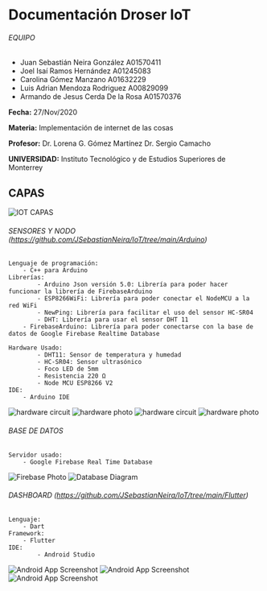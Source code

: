 # Documentación Droser IoT
###### EQUIPO
- Juan Sebastián Neira González		A01570411
- Joel Isaí Ramos Hernández		A01245083
- Carolina Gómez Manzano		A01632229
- Luis Adrian Mendoza Rodriguez		A00829099
- Armando de Jesus Cerda De la Rosa 	A01570376

 
**Fecha:** 27/Nov/2020
 
**Materia:** Implementación de internet de las cosas

**Profesor:**
Dr. Lorena G. Gómez Martínez
Dr. Sergio Camacho


**UNIVERSIDAD:**
Instituto Tecnológico y de Estudios Superiores de Monterrey



## CAPAS 
![IOT CAPAS](https://github.com/JSebastianNeira/IoT/blob/main/imagenes/Capas.jpg?raw=true "CAPAS IOT")

###### SENSORES Y NODO (https://github.com/JSebastianNeira/IoT/tree/main/Arduino)
	Lenguaje de programación:
   		- C++ para Arduino  
	Librerías:
    		- Arduino Json versión 5.0: Librería para poder hacer funcionar la librería de FirebaseArduino
    		- ESP8266WiFi: Librería para poder conectar el NodeMCU a la red WiFi
    		- NewPing: Librería para facilitar el uso del sensor HC-SR04
    		- DHT: Librería para usar el sensor DHT 11
		- FirebaseArduino: Librería para poder conectarse con la base de datos de Google Firebase Realtime Database
		
  	Hardware Usado:
    		- DHT11: Sensor de temperatura y humedad
    		- HC-SR04: Sensor ultrasónico
    		- Foco LED de 5mm
    		- Resistencia 220 Ω
    		- Node MCU ESP8266 V2
	IDE:
	  	- Arduino IDE
		
![hardware circuit](https://github.com/JSebastianNeira/IoT/blob/main/imagenes/Driagama%20Circuito%201.jpg?raw=true "Diagrama Circuito 1")
![hardware photo](https://github.com/JSebastianNeira/IoT/blob/main/imagenes/Node%20MCU.jpg?raw=true "Node Simulador de AC")
![hardware circuit](https://github.com/JSebastianNeira/IoT/blob/main/imagenes/Driagama%20Circuito%202.jpg?raw=true "Diagrama Circuito 2")
![hardware photo](https://github.com/JSebastianNeira/IoT/blob/main/imagenes/Hardware.jpg?raw=true "Node Sensores")


###### BASE DE DATOS
	Servidor usado:
		- Google Firebase Real Time Database
		
![Firebase Photo](https://github.com/JSebastianNeira/IoT/blob/main/imagenes/Estructura%20FireBase.jpg?raw=true "Firebase Photo")
![Database Diagram](https://github.com/JSebastianNeira/IoT/blob/main/imagenes/UML.jpg?raw=true "Database Diagram")

###### DASHBOARD (https://github.com/JSebastianNeira/IoT/tree/main/Flutter)
	Lenguaje:
		- Dart
	Framework:
		- Flutter
	IDE: 
    		- Android Studio
		
![Android App Screenshot](https://github.com/JSebastianNeira/IoT/blob/main/imagenes/Dashboard%201.jpg?raw=true "App screen 1")
![Android App Screenshot](https://github.com/JSebastianNeira/IoT/blob/main/imagenes/Dashboard%202.jpg?raw=true "App screen 2")
![Android App Screenshot](https://github.com/JSebastianNeira/IoT/blob/main/imagenes/Dashboard%203.jpg?raw=true "App screen 3")
